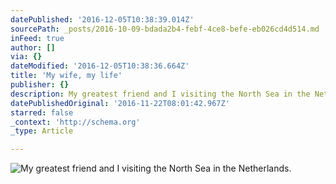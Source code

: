 ```yaml
---
datePublished: '2016-12-05T10:38:39.014Z'
sourcePath: _posts/2016-10-09-bdada2b4-febf-4ce8-befe-eb026cd4d514.md
inFeed: true
author: []
via: {}
dateModified: '2016-12-05T10:38:36.664Z'
title: 'My wife, my life'
publisher: {}
description: My greatest friend and I visiting the North Sea in the Netherlands.
datePublishedOriginal: '2016-11-22T08:01:42.967Z'
starred: false
_context: 'http://schema.org'
_type: Article

---
```

![My greatest friend and I visiting the North Sea in the Netherlands.](https://the-grid-user-content.s3-us-west-2.amazonaws.com/1de80c91-34cc-4089-b5ed-b3618d3c2c66.jpg)